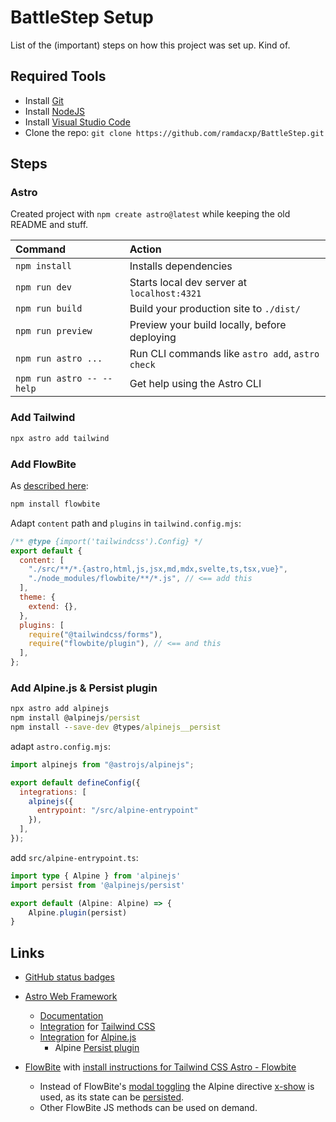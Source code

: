 # BattleStep Setup

List of the (important) steps on how this project was set up. Kind of.

## Required Tools

* Install [Git](https://git-scm.com/downloads)
* Install [NodeJS](https://nodejs.org/en/download)
* Install [Visual Studio Code](https://code.visualstudio.com/download)
* Clone the repo: `git clone https://github.com/ramdacxp/BattleStep.git`

## Steps

### Astro

Created project with `npm create astro@latest` while keeping the old README and stuff.

| Command                   | Action                                           |
| :------------------------ | :----------------------------------------------- |
| `npm install`             | Installs dependencies                            |
| `npm run dev`             | Starts local dev server at `localhost:4321`      |
| `npm run build`           | Build your production site to `./dist/`          |
| `npm run preview`         | Preview your build locally, before deploying     |
| `npm run astro ...`       | Run CLI commands like `astro add`, `astro check` |
| `npm run astro -- --help` | Get help using the Astro CLI                     |

### Add Tailwind

```cmd
npx astro add tailwind
```

### Add FlowBite

As [described here](https://flowbite.com/docs/getting-started/astro/#install-flowbite):

```cmd
npm install flowbite
```

Adapt `content` path and `plugins` in `tailwind.config.mjs`:

```javascript
/** @type {import('tailwindcss').Config} */
export default {
  content: [
    "./src/**/*.{astro,html,js,jsx,md,mdx,svelte,ts,tsx,vue}",
    "./node_modules/flowbite/**/*.js", // <== add this
  ],
  theme: {
    extend: {},
  },
  plugins: [
    require("@tailwindcss/forms"),
    require("flowbite/plugin"), // <== and this
  ],
};
```

### Add Alpine.js & Persist plugin

```cmd
npx astro add alpinejs
npm install @alpinejs/persist
npm install --save-dev @types/alpinejs__persist
```

adapt `astro.config.mjs`:

```javascript
import alpinejs from "@astrojs/alpinejs";

export default defineConfig({
  integrations: [
    alpinejs({
      entrypoint: "/src/alpine-entrypoint"
    }),
  ],
});
```

add `src/alpine-entrypoint.ts`:

```ts
import type { Alpine } from 'alpinejs'
import persist from '@alpinejs/persist'

export default (Alpine: Alpine) => {
    Alpine.plugin(persist)
}
```

## Links

* [GitHub status badges](https://shields.io/badges/git-hub-last-commit)

* [Astro Web Framework](https://astro.build/)
  * [Documentation](https://docs.astro.build)
  * [Integration](https://docs.astro.build/en/guides/integrations-guide/tailwind/) for [Tailwind CSS](https://tailwindcss.com/)  
  * [Integration](https://docs.astro.build/en/guides/integrations-guide/alpinejs/) for [Alpine.js](https://alpinejs.dev/)
    * Alpine [Persist plugin](https://alpinejs.dev/plugins/persist)
* [FlowBite](https://flowbite.com/) with [install instructions for Tailwind CSS Astro - Flowbite](https://flowbite.com/docs/getting-started/astro/)
  * Instead of FlowBite's [modal toggling](https://flowbite.com/docs/components/modal/) the Alpine directive [x-show](https://alpinejs.dev/directives/show) is used, as its state can be [persisted](https://alpinejs.dev/plugins/persist#custom-key).
  * Other FlowBite JS methods can be used on demand.
